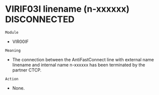 # VIRIF03I linename (n-xxxxxx) DISCONNECTED

`Module`
- VIR00IF

`Meaning`
- The connection between the AntiFastConnect line with external name linename and internal name n-xxxxxx has been terminated by the partner CTCP.

`Action`
- None.
